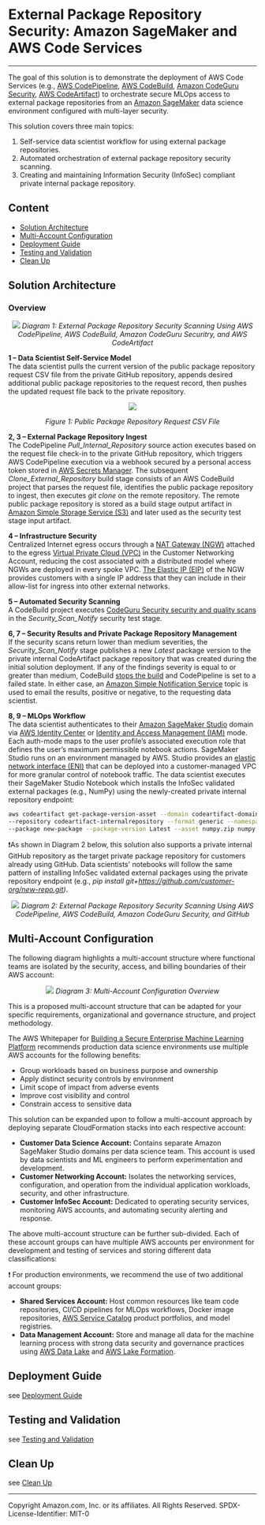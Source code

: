 # External Package Repository Security: Amazon SageMaker and AWS Code Services
---
The goal of this solution is to demonstrate the deployment of AWS Code Services (e.g., [AWS CodePipeline](https://docs.aws.amazon.com/codepipeline/latest/userguide/welcome.html), [AWS CodeBuild](https://docs.aws.amazon.com/codebuild/latest/userguide/welcome.html),  [Amazon CodeGuru Security](https://docs.aws.amazon.com/codeguru/latest/security-ug/what-is-codeguru-security.html), [AWS CodeArtifact](https://docs.aws.amazon.com/codeartifact/latest/ug/welcome.html)) to orchestrate secure MLOps access to external package repositories from an [Amazon SageMaker](https://docs.aws.amazon.com/sagemaker/latest/dg/whatis.html) data science environment configured with multi-layer security.

This solution covers three main topics:
1. Self-service data scientist workflow for using external package repositories.
2. Automated orchestration of external package repository security scanning.
3. Creating and maintaining Information Security (InfoSec) compliant private internal package repository.

## Content
- [Solution Architecture](#solution-architecture)
- [Multi-Account Configuration](#multi-account-configuration)
- [Deployment Guide](#deployment-guide)
- [Testing and Validation](#testing-and-validation)
- [Clean Up](#clean-up)

## Solution Architecture

### Overview

<p align="center">
  <img src="design/solution-overview.svg">
  <em>Diagram 1: External Package Repository Security Scanning Using AWS CodePipeline, AWS CodeBuild, Amazon CodeGuru Securitry, and AWS CodeArtifact</em>
</p>

**1 – Data Scientist Self-Service Model**  
The data scientist pulls the current version of the public package repository request CSV file from the private GitHub repository, appends desired additional public package repositories to the request record, then pushes the updated request file back to the private repository.

<p align="center">
  <img src="img/package-request-file.png">
</p>
<p align="center">
  <em>Figure 1: Public Package Repository Request CSV File</em>
</p>

**2, 3 – External Package Repository Ingest**  
The CodePipeline _Pull_Internal_Repository_ source action executes based on the request file check-in to the private GitHub repository, which triggers AWS CodePipeline execution via a webhook secured by a personal access token stored in [AWS Secrets Manager](https://docs.aws.amazon.com/secretsmanager/latest/userguide/intro.html). The subsequent _Clone_External_Repository_ build stage consists of an AWS CodeBuild project that parses the request file, identifies the public package repository to ingest, then executes _git clone_ on the remote repository. The remote public package repository is stored as a build stage output artifact in [Amazon Simple Storage Service (S3)](https://docs.aws.amazon.com/AmazonS3/latest/userguide/Welcome.html) and later used as the security test stage input artifact.

**4 – Infrastructure Security**  
Centralized Internet egress occurs through a [NAT Gateway (NGW)](https://docs.aws.amazon.com/vpc/latest/userguide/vpc-nat-gateway.html) attached to the egress [Virtual Private Cloud (VPC)](https://docs.aws.amazon.com/toolkit-for-visual-studio/latest/user-guide/vpc-tkv.html) in the Customer Networking Account, reducing the cost associated with a distributed model where NGWs are deployed in every spoke VPC. [The Elastic IP (EIP)](https://docs.aws.amazon.com/vpc/latest/userguide/vpc-nat-gateway.html) of the NGW provides customers with a single IP address that they can include in their allow-list for ingress into other external networks.

**5 – Automated Security Scanning**  
A CodeBuild project executes [CodeGuru Security security and quality scans](https://docs.aws.amazon.com/codeguru/latest/security-ug/how-codeguru-security-works.html) in the _Security_Scan_Notify_ security test stage. 

**6, 7 – Security Results and Private Package Repository Management**  
If the security scans return lower than medium severities, the _Security_Scan_Notify_ stage publishes a new _Latest_ package version to the private internal CodeArtifact package repository that was created during the initial solution deployment. If any of the findings severity is equal to or greater than medium, CodeBuild [stops the build](https://boto3.amazonaws.com/v1/documentation/api/latest/reference/services/codebuild/client/stop_build.html) and CodePipeline is set to a failed state. In either case, an [Amazon Simple Notification Service](https://docs.aws.amazon.com/sns/latest/dg/welcome.html) topic is used to email the results, positive or negative, to the requesting data scientist.

**8, 9 – MLOps Workflow**  
The data scientist authenticates to their [Amazon SageMaker Studio](https://docs.aws.amazon.com/sagemaker/latest/dg/studio.html) domain via [AWS Identity Center](https://docs.aws.amazon.com/singlesignon/latest/userguide/what-is.html) or [Identity and Access Management (IAM)](https://docs.aws.amazon.com/sagemaker/latest/dg/security-iam.html) mode. Each auth-mode maps to the user profile’s associated execution role that defines the user’s maximum permissible notebook actions. SageMaker Studio runs on an environment managed by AWS. Studio provides an [elastic network interface (ENI)](https://docs.aws.amazon.com/AWSEC2/latest/UserGuide/using-eni.html) that can be deployed into a customer-managed VPC for more granular control of notebook traffic. The data scientist executes their SageMaker Studio Notebook which installs the InfoSec validated external packages (e.g., NumPy) using the newly-created private internal repository endpoint:

```sh
aws codeartifact get-package-version-asset --domain codeartifact-domain \
--repository codeartifact-internalrepository --format generic --namespace new-namespace \
--package new-package --package-version Latest --asset numpy.zip numpy.zip
```

❗As shown in Diagram 2 below, this solution also supports a private internal GitHub repository as the target private package repository for customers already using GitHub. Data scientists' notebooks will follow the same pattern of installing InfoSec validated external packages using the private repository endpoint (e.g., _pip install git+https://github.com/customer-org/new-repo.git)_.

<p align="center">
  <img src="design/github-overview.svg">
  <em>Diagram 2: External Package Repository Security Scanning Using AWS CodePipeline, AWS CodeBuild, Amazon CodeGuru Security, and GitHub</em>
</p>

## Multi-Account Configuration
The following diagram highlights a multi-account structure where functional teams are isolated by the security, access, and billing boundaries of their AWS account:

<p align="center">
  <img src="design/multi-account-overview.svg">
  <em>Diagram 3: Multi-Account Configuration Overview</em>
</p>

This is a proposed multi-account structure that can be adapted for your specific requirements, organizational and governance structure, and project methodology.

The AWS Whitepaper for [Building a Secure Enterprise Machine Learning Platform](https://docs.aws.amazon.com/whitepapers/latest/build-secure-enterprise-ml-platform/aws-accounts.html) recommends production data science environments use multiple AWS accounts for the following benefits:
- Group workloads based on business purpose and ownership
- Apply distinct security controls by environment
- Limit scope of impact from adverse events
- Improve cost visibility and control
- Constrain access to sensitive data

This solution can be expanded upon to follow a multi-account approach by deploying separate CloudFormation stacks into each respective account:
- **Customer Data Science Account:** Contains separate Amazon SageMaker Studio domains per data science team. This account is used by data scientists and ML engineers to perform experimentation and development.
- **Customer Networking Account:** Isolates the networking services, configuration, and operation from the individual application workloads, security, and other infrastructure. 
- **Customer InfoSec Account:** Dedicated to operating security services, monitoring AWS accounts, and automating security alerting and response.

The above multi-account structure can be further sub-divided. Each of these account groups can have multiple AWS accounts per environment for development and testing of services and storing different data classifications: 

❗ For production environments, we recommend the use of two additional account groups:
- **Shared Services Account:** Host common resources like team code repositories, CI/CD pipelines for MLOps workflows, Docker image repositories, [AWS Service Catalog](https://docs.aws.amazon.com/servicecatalog/latest/adminguide/introduction.html) product portfolios, and model registries. 
- **Data Management Account:** Store and manage all data for the machine learning process with strong data security and governance practices using [AWS Data Lake](https://aws.amazon.com/solutions/implementations/data-lake-solution/) and [AWS Lake Formation](https://aws.amazon.com/lake-formation/).

## Deployment Guide
see [Deployment Guide](documentation/deployment-guide.md)

## Testing and Validation
see [Testing and Validation](documentation/testing-and-validation.md)

## Clean Up
see [Clean Up](documentation/clean-up.md)

---

Copyright Amazon.com, Inc. or its affiliates. All Rights Reserved.
SPDX-License-Identifier: MIT-0
